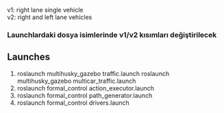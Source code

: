 v1: right lane single vehicle  
v2: right and left lane vehicles

### Launchlardaki dosya isimlerinde v1/v2 kısımları değiştirilecek

## Launches
1. roslaunch multihusky_gazebo traffic.launch
   roslaunch multihusky_gazebo multicar_traffic.launch
2. roslaunch formal_control action_executor.launch
3. roslaunch formal_control path_generator.launch
4. roslaunch formal_control drivers.launch

